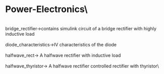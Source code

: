 # Power-Electronics\
\
bridge_rectifier->contains simulink circuit of a bridge rectifier with highly inductive load\
\
diode_characteristics->IV characteristics of the diode\
\
halfwave_rect-> A halfwave rectifier with inductive load\
\
halfwave_thyristor-> A halfwave rectifier controlled rectifier with thyristor\
